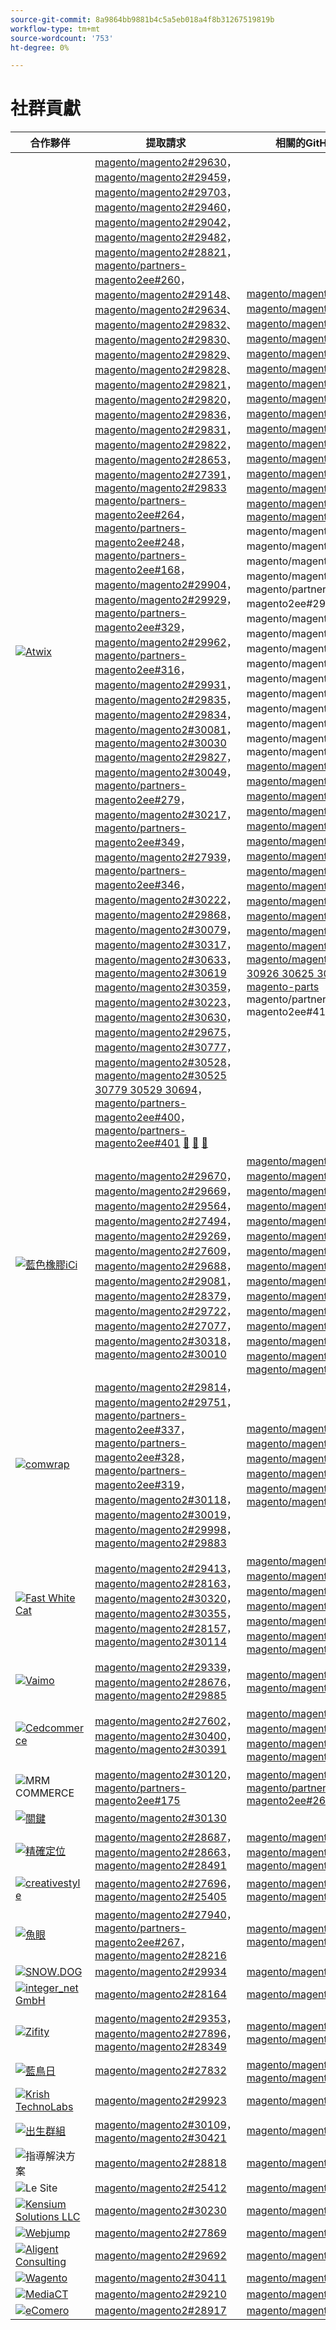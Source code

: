 ```yaml
---
source-git-commit: 8a9864bb9881b4c5a5eb018a4f8b31267519819b
workflow-type: tm+mt
source-wordcount: '753'
ht-degree: 0%

---
```

# 社群貢獻

| 合作夥伴 | 提取請求 | 相關的GitHub問題 |
| ------- | ------- | ------- |
| <a target="_blank" href="https://partners.magento.com/portal/directory/?query=Atwix"><img alt="Atwix" src="https://avatars3.githubusercontent.com/t/2617739?s=400&v=4"></a> | [magento/magento2#29630](https://github.com/magento/magento2/pull/29630)，[magento/magento2#29459](https://github.com/magento/magento2/pull/29459)，[magento/magento2#29703](https://github.com/magento/magento2/pull/29703)，[magento/magento2#29460](https://github.com/magento/magento2/pull/29460)，[magento/magento2#29042](https://github.com/magento/magento2/pull/29042)，[magento/magento2#29482](https://github.com/magento/magento2/pull/29482)，[magento/magento2#28821](https://github.com/magento/magento2/pull/28821)，[magento/partners-magento2ee#260](https://github.com/magento/partners-magento2ee/pull/260)， [magento/magento2#29148](https://github.com/magento/magento2/pull/29148)、[magento/magento2#29634](https://github.com/magento/magento2/pull/29634)、[magento/magento2#29832](https://github.com/magento/magento2/pull/29832)、[magento/magento2#29830](https://github.com/magento/magento2/pull/29830)、[magento/magento2#29829](https://github.com/magento/magento2/pull/29829)、[magento/magento2#29828](https://github.com/magento/magento2/pull/29828)、[magento/magento2#29821](https://github.com/magento/magento2/pull/29821)， [magento/magento2#29820](https://github.com/magento/magento2/pull/29820)，[magento/magento2#29836](https://github.com/magento/magento2/pull/29836)，[magento/magento2#29831](https://github.com/magento/magento2/pull/29831)，[magento/magento2#29822](https://github.com/magento/magento2/pull/29822)，[magento/magento2#28653](https://github.com/magento/magento2/pull/28653)，[magento/magento2#27391](https://github.com/magento/magento2/pull/27391)，[magento/magento2#29833](https://github.com/magento/magento2/pull/29833) [magento/partners-magento2ee#264](https://github.com/magento/magento2/pull/29904)，[magento/partners-magento2ee#248](https://github.com/magento/partners-magento2ee/pull/264)，[magento/partners-magento2ee#168](https://github.com/magento/partners-magento2ee/pull/248)，[magento/magento2#29904](https://github.com/magento/partners-magento2ee/pull/168)，[magento/magento2#29929](https://github.com/magento/magento2/pull/29929)，[magento/partners-magento2ee#329](https://github.com/magento/magento2/pull/29962)， [magento/magento2#29962](https://github.com/magento/partners-magento2ee/pull/329)，[magento/partners-magento2ee#316](https://github.com/magento/magento2/pull/29931)，[magento/magento2#29931](https://github.com/magento/partners-magento2ee/pull/316)，[magento/magento2#29835](https://github.com/magento/magento2/pull/29835)，[magento/magento2#29834](https://github.com/magento/magento2/pull/29834)，[magento/magento2#30081](https://github.com/magento/magento2/pull/30081)，[magento/magento2#30030](https://github.com/magento/magento2/pull/30030) [magento/magento2#29827](https://github.com/magento/magento2/pull/29827)，[magento/magento2#30049](https://github.com/magento/magento2/pull/30049)，[magento/partners-magento2ee#279](https://github.com/magento/magento2/pull/30217)，[magento/magento2#30217](https://github.com/magento/magento2/pull/27939)，[magento/partners-magento2ee#349](https://github.com/magento/partners-magento2ee/pull/279)，[magento/magento2#27939](https://github.com/magento/magento2/pull/30222)， [magento/partners-magento2ee#346](https://github.com/magento/partners-magento2ee/pull/349)，[magento/magento2#30222](https://github.com/magento/magento2/pull/29868)，[magento/magento2#29868](https://github.com/magento/partners-magento2ee/pull/346)，[magento/magento2#30079](https://github.com/magento/magento2/pull/30079)，[magento/magento2#30317](https://github.com/magento/magento2/pull/30317)，[magento/magento2#30633](https://github.com/magento/magento2/pull/30633)，[magento/magento2#30619](https://github.com/magento/magento2/pull/30619) [magento/magento2#30359](https://github.com/magento/magento2/pull/30359)，[magento/magento2#30223](https://github.com/magento/magento2/pull/30223)，[magento/magento2#30630](https://github.com/magento/magento2/pull/30630)，[magento/magento2#29675](https://github.com/magento/magento2/pull/29675)，[magento/magento2#30777](https://github.com/magento/magento2/pull/30777)，[magento/magento2#30528](https://github.com/magento/magento2/pull/30528)， [magento/magento2#30525 30779 30529 30694](https://github.com/magento/magento2/pull/30525)，[magento/partners-magento2ee#400](https://github.com/magento/magento2/pull/30779)，[magento/partners-magento2ee#401](https://github.com/magento/magento2/pull/30529) [&#128279;](https://github.com/magento/magento2/pull/30694) [&#128279;](https://github.com/magento/partners-magento2ee/pull/400) [&#128279;](https://github.com/magento/partners-magento2ee/pull/401) | [magento/magento2#29649](https://github.com/magento/magento2/issues/29649)，[magento/magento2#29712](https://github.com/magento/magento2/issues/29712)，[magento/magento2#29501](https://github.com/magento/magento2/issues/29501)，[magento/magento2#29145](https://github.com/magento/magento2/issues/29145)，[magento/magento2#29500](https://github.com/magento/magento2/issues/29500)，[magento/magento2#28520](https://github.com/magento/magento2/issues/28520)，[magento/magento2#28558](https://github.com/magento/magento2/issues/28558)，[magento/magento2#29648](https://github.com/magento/magento2/issues/29648)， [magento/magento2#29843](https://github.com/magento/magento2/issues/29843)，[magento/magento2#29845](https://github.com/magento/magento2/issues/29845)，[magento/magento2#29846](https://github.com/magento/magento2/issues/29846)，[magento/magento2#29847](https://github.com/magento/magento2/issues/29847)，[magento/magento2#29824](https://github.com/magento/magento2/issues/29824)，[magento/magento2#29823](https://github.com/magento/magento2/issues/29823)，[magento/magento2#29841](https://github.com/magento/magento2/issues/29841)，[magento/magento ](https://github.com/magento/magento2/issues/29844)magento/magento2#29844[，](https://github.com/magento/magento2/issues/29825)magento/magento2#29825[，](https://github.com/magento/magento2/issues/29531)magento/magento2#29531[，](https://github.com/magento/magento2/issues/29601)magento/magento2#29601[，](https://github.com/magento/magento2/issues/29839)magento/partners-magento2ee#29839[，](https://github.com/magento/partners-magento2ee/issues/28551)magento/magento2#28551[，](https://github.com/magento/magento2/issues/29940)magento/magento2#29940[， ](https://github.com/magento/magento2/issues/29982)magento/magento2#29982[，](https://github.com/magento/magento2/issues/29941)magento/magento2#29941[，](https://github.com/magento/magento2/issues/29842)magento/magento2#29842[，](https://github.com/magento/magento2/issues/29838)magento/magento2#29838[，](https://github.com/magento/magento2/issues/30103)magento/magento2#30103[，](https://github.com/magento/magento2/issues/30032)magento/magento2#30032[，](https://github.com/magento/magento2/issues/29848)magento/magento2#29848[，](https://github.com/magento/magento2/issues/30058)magento/magento [magento/magento2#30058](https://github.com/magento/magento2/issues/30031)，[magento/magento2#30031](https://github.com/magento/magento2/issues/30061)，[magento/magento2#30061](https://github.com/magento/magento2/issues/30561)，[magento/magento2#30561](https://github.com/magento/magento2/issues/30469)，[magento/magento2#30469](https://github.com/magento/magento2/issues/30468)，[magento/magento2#30468](https://github.com/magento/magento2/issues/30372)，[magento/magento2#30372](https://github.com/magento/magento2/issues/30683)， [magento/magento2#30683](https://github.com/magento/magento2/issues/30624)、[magento/magento2#30624](https://github.com/magento/magento2/issues/29168)、[magento/magento2#29168](https://github.com/magento/magento2/issues/30783)、[magento/magento2#30783](https://github.com/magento/magento2/issues/30916)、[magento/magento2#30916](https://github.com/magento/magento2/issues/30917)、[magento/magento2#30917](https://github.com/magento/magento2/issues/30782)、[magento/magento2#30782 30926 30625 30474](https://github.com/magento/magento2/issues/30926)、[magento-parts ](https://github.com/magento/magento2/issues/30625)magento/partners-magento2ee#410[&#128279;](https://github.com/magento/partners-magento2ee/issues/30474) [&#128279;](https://github.com/magento/partners-magento2ee/issues/410) |
| <a target="_blank" href="https://solutionpartners.adobe.com/s/directory/detail/blue+acorn+ici"><img alt="藍色橡膠iCi" src="https://avatars0.githubusercontent.com/t/2916141?s=400&v=4"></a> | [magento/magento2#29670](https://github.com/magento/magento2/pull/29670)，[magento/magento2#29669](https://github.com/magento/magento2/pull/29669)，[magento/magento2#29564](https://github.com/magento/magento2/pull/29564)，[magento/magento2#27494](https://github.com/magento/magento2/pull/27494)，[magento/magento2#29269](https://github.com/magento/magento2/pull/29269)，[magento/magento2#27609](https://github.com/magento/magento2/pull/27609)，[magento/magento2#29688](https://github.com/magento/magento2/pull/29688)，[magento/magento2#29081](https://github.com/magento/magento2/pull/29081)， [magento/magento2#28379](https://github.com/magento/magento2/pull/28379)，[magento/magento2#29722](https://github.com/magento/magento2/pull/29722)，[magento/magento2#27077](https://github.com/magento/magento2/pull/27077)，[magento/magento2#30318](https://github.com/magento/magento2/pull/30318)，[magento/magento2#30010](https://github.com/magento/magento2/pull/30010) | [magento/magento2#29672](https://github.com/magento/magento2/issues/29672)，[magento/magento2#29673](https://github.com/magento/magento2/issues/29673)，[magento/magento2#29679](https://github.com/magento/magento2/issues/29679)，[magento/magento2#29537](https://github.com/magento/magento2/issues/29537)，[magento/magento2#25595](https://github.com/magento/magento2/issues/25595)，[magento/magento2#29689](https://github.com/magento/magento2/issues/29689)，[magento/magento2#28154](https://github.com/magento/magento2/issues/28154)，[magento/magento2#28428](https://github.com/magento/magento2/issues/28428)， [magento/magento2#27397](https://github.com/magento/magento2/issues/27397)，[magento/magento2#29729](https://github.com/magento/magento2/issues/29729)，[magento/magento2#29558](https://github.com/magento/magento2/issues/29558)，[magento/magento2#25110](https://github.com/magento/magento2/issues/25110)，[magento/magento2#25886](https://github.com/magento/magento2/issues/25886)，[magento/magento2#28286](https://github.com/magento/magento2/issues/28286)，[magento/magento2#30009](https://github.com/magento/magento2/issues/30009) |
| <a target="_blank" href="https://partners.magento.com/portal/directory/?query=Comwrap"><img alt="comwrap" src="https://avatars3.githubusercontent.com/t/2637428?s=400&v=4"></a> | [magento/magento2#29814](https://github.com/magento/magento2/pull/29814)，[magento/magento2#29751](https://github.com/magento/magento2/pull/29751)，[magento/partners-magento2ee#337](https://github.com/magento/partners-magento2ee/pull/337)，[magento/partners-magento2ee#328](https://github.com/magento/partners-magento2ee/pull/328)，[magento/partners-magento2ee#319](https://github.com/magento/partners-magento2ee/pull/319)，[magento/magento2#30118](https://github.com/magento/magento2/pull/30118)，[magento/magento2#30019](https://github.com/magento/magento2/pull/30019)， [magento/magento2#29998](https://github.com/magento/magento2/pull/29998)，[magento/magento2#29883](https://github.com/magento/magento2/pull/29883) | [magento/magento2#29718](https://github.com/magento/magento2/issues/29718)，[magento/magento2#29372](https://github.com/magento/magento2/issues/29372)，[magento/magento2#29927](https://github.com/magento/magento2/issues/29927)，[magento/magento2#29930](https://github.com/magento/magento2/issues/29930)，[magento/magento2#29926](https://github.com/magento/magento2/issues/29926)，[magento/magento2#29880](https://github.com/magento/magento2/issues/29880) |
| <a target="_blank" href="https://solutionpartners.adobe.com/s/directory/detail/fast+white+cat"><img alt="Fast White Cat" src="https://avatars0.githubusercontent.com/t/3579504?s=400&v=4"></a> | [magento/magento2#29413](https://github.com/magento/magento2/pull/29413)，[magento/magento2#28163](https://github.com/magento/magento2/pull/28163)，[magento/magento2#30320](https://github.com/magento/magento2/pull/30320)，[magento/magento2#30355](https://github.com/magento/magento2/pull/30355)，[magento/magento2#28157](https://github.com/magento/magento2/pull/28157)，[magento/magento2#30114](https://github.com/magento/magento2/pull/30114) | [magento/magento2#24060](https://github.com/magento/magento2/issues/24060)，[magento/magento2#13401](https://github.com/magento/magento2/issues/13401)，[magento/magento2#11175](https://github.com/magento/magento2/issues/11175)，[magento/magento2#30296](https://github.com/magento/magento2/issues/30296)，[magento/magento2#22503](https://github.com/magento/magento2/issues/22503)，[magento/magento2#24091](https://github.com/magento/magento2/issues/24091)，[magento/magento2#30073](https://github.com/magento/magento2/issues/30073) |
| <a target="_blank" href="https://partners.magento.com/portal/directory/?query=Vaimo"><img alt="Vaimo" src="https://avatars0.githubusercontent.com/t/2617778?s=400&v=4"></a> | [magento/magento2#29339](https://github.com/magento/magento2/pull/29339)，[magento/magento2#28676](https://github.com/magento/magento2/pull/28676)，[magento/magento2#29885](https://github.com/magento/magento2/pull/29885) | [magento/magento2#28633](https://github.com/magento/magento2/issues/28633)，[magento/magento2#29890](https://github.com/magento/magento2/issues/29890) |
| <a target="_blank" href="https://partners.magento.com/portal/directory/?query=Cedcommerce"><img alt="Cedcommerce" src="https://avatars2.githubusercontent.com/t/3028824?s=400&v=4"></a> | [magento/magento2#27602](https://github.com/magento/magento2/pull/27602)，[magento/magento2#30400](https://github.com/magento/magento2/pull/30400)，[magento/magento2#30391](https://github.com/magento/magento2/pull/30391) | [magento/magento2#27350](https://github.com/magento/magento2/issues/27350)，[magento/magento2#30361](https://github.com/magento/magento2/issues/30361)，[magento/magento2#30362](https://github.com/magento/magento2/issues/30362)，[magento/magento2#30255](https://github.com/magento/magento2/issues/30255) |
| <img alt="MRM COMMERCE" src="https://avatars0.githubusercontent.com/t/3714179?s=400&v=4"></a> | [magento/magento2#30120](https://github.com/magento/magento2/pull/30120)，[magento/partners-magento2ee#175](https://github.com/magento/partners-magento2ee/pull/175) | [magento/magento2#30133](https://github.com/magento/magento2/issues/30133)，[magento/partners-magento2ee#26943](https://github.com/magento/partners-magento2ee/issues/26943) |
| <a target="_blank" href="https://partners.magento.com/portal/directory/?query=EY"><img alt="關鍵" src="https://avatars1.githubusercontent.com/t/3415735?s=400&v=4"></a> | [magento/magento2#30130](https://github.com/magento/magento2/pull/30130) |  |
| <a target="_blank" href="https://partners.magento.com/portal/directory/?query=Pinpoint"><img alt="精確定位" src="https://avatars1.githubusercontent.com/t/2617766?s=400&v=4"></a> | [magento/magento2#28687](https://github.com/magento/magento2/pull/28687)，[magento/magento2#28663](https://github.com/magento/magento2/pull/28663)，[magento/magento2#28491](https://github.com/magento/magento2/pull/28491) | [magento/magento2#8538](https://github.com/magento/magento2/issues/8538)，[magento/magento2#28479](https://github.com/magento/magento2/issues/28479)，[magento/magento2#28186](https://github.com/magento/magento2/issues/28186) |
| <a target="_blank" href="https://partners.magento.com/portal/directory/?query=creativestyle"><img alt="creativestyle" src="https://avatars1.githubusercontent.com/t/3230856?s=400&v=4"></a> | [magento/magento2#27696](https://github.com/magento/magento2/pull/27696)，[magento/magento2#25405](https://github.com/magento/magento2/pull/25405) | [magento/magento2#29553](https://github.com/magento/magento2/issues/29553)，[magento/magento2#25399](https://github.com/magento/magento2/issues/25399) |
| <a target="_blank" href="https://partners.magento.com/portal/directory/?query=Fisheye"><img alt="魚眼" src="https://avatars1.githubusercontent.com/t/3171724?s=400&v=4"></a> | [magento/magento2#27940](https://github.com/magento/magento2/pull/27940)，[magento/partners-magento2ee#267](https://github.com/magento/partners-magento2ee/pull/267)，[magento/magento2#28216](https://github.com/magento/magento2/pull/28216) | [magento/magento2#29555](https://github.com/magento/magento2/issues/29555)，[magento/magento2#13440](https://github.com/magento/magento2/issues/13440) |
| <a target="_blank" href="https://partners.magento.com/portal/directory/?query=SNOW.DOG"><img alt="SNOW.DOG" src="https://avatars1.githubusercontent.com/t/2617771?s=400&v=4"></a> | [magento/magento2#29934](https://github.com/magento/magento2/pull/29934) | [magento/magento2#29933](https://github.com/magento/magento2/issues/29933) |
| <a target="_blank" href="https://solutionpartners.adobe.com/s/directory/detail/integer_net+gmbh"><img alt="integer_net GmbH" src="https://avatars0.githubusercontent.com/t/3161792?s=400&v=4"></a> | [magento/magento2#28164](https://github.com/magento/magento2/pull/28164) | [magento/magento2#29585](https://github.com/magento/magento2/issues/29585) |
| <a target="_blank" href="https://partners.magento.com/portal/directory/?query=Ziffity"><img alt="Zifity" src="https://avatars1.githubusercontent.com/t/3432500?s=400&v=4"></a> | [magento/magento2#29353](https://github.com/magento/magento2/pull/29353)，[magento/magento2#27896](https://github.com/magento/magento2/pull/27896)，[magento/magento2#28349](https://github.com/magento/magento2/pull/28349) | [magento/magento2#29194](https://github.com/magento/magento2/issues/29194)，[magento/magento2#29098](https://github.com/magento/magento2/issues/29098) |
| <a target="_blank" href="https://solutionpartners.adobe.com/s/directory/detail/bluebird+day"><img alt="藍鳥日" src="https://avatars3.githubusercontent.com/t/3537205?s=400&v=4"></a> | [magento/magento2#27832](https://github.com/magento/magento2/pull/27832) | [magento/magento2#11998](https://github.com/magento/magento2/issues/11998)，[magento/magento2#27500](https://github.com/magento/magento2/issues/27500) |
| <a target="_blank" href="https://solutionpartners.adobe.com/s/directory/detail/krish+technolabs"><img alt="Krish TechnoLabs" src="https://avatars0.githubusercontent.com/t/2849637?s=400&v=4"></a> | [magento/magento2#29923](https://github.com/magento/magento2/pull/29923) | [magento/magento2#29920](https://github.com/magento/magento2/issues/29920) |
| <a target="_blank" href="https://solutionpartners.adobe.com/s/directory/detail/born+group"><img alt="出生群組" src="https://avatars1.githubusercontent.com/t/3879151?s=400&v=4"></a> | [magento/magento2#30109](https://github.com/magento/magento2/pull/30109)，[magento/magento2#30421](https://github.com/magento/magento2/pull/30421) | [magento/magento2#30125](https://github.com/magento/magento2/issues/30125) |
| <img alt="指導解決方案" src="https://avatars2.githubusercontent.com/t/3888698?s=400&v=4"></a> | [magento/magento2#28818](https://github.com/magento/magento2/pull/28818) | [magento/magento2#29546](https://github.com/magento/magento2/issues/29546) |
| <img alt="Le Site" src="https://avatars3.githubusercontent.com/t/3649033?s=400&v=4"></a> | [magento/magento2#25412](https://github.com/magento/magento2/pull/25412) | [magento/magento2#25411](https://github.com/magento/magento2/issues/25411) |
| <a target="_blank" href="https://solutionpartners.adobe.com/s/directory/detail/kensium"><img alt="Kensium Solutions LLC" src="https://avatars2.githubusercontent.com/t/3158707?s=400&v=4"></a> | [magento/magento2#30230](https://github.com/magento/magento2/pull/30230) | [magento/magento2#30179](https://github.com/magento/magento2/issues/30179) |
| <a target="_blank" href="https://partners.magento.com/portal/directory/?query=Webjump"><img alt="Webjump" src="https://avatars3.githubusercontent.com/t/2849617?s=400&v=4"></a> | [magento/magento2#27869](https://github.com/magento/magento2/pull/27869) | [magento/magento2#27866](https://github.com/magento/magento2/issues/27866) |
| <a target="_blank" href="https://solutionpartners.adobe.com/s/directory/detail/aligent+consulting"><img alt="Aligent Consulting" src="https://avatars3.githubusercontent.com/t/2686050?s=400&v=4"></a> | [magento/magento2#29692](https://github.com/magento/magento2/pull/29692) | [magento/magento2#30243](https://github.com/magento/magento2/issues/30243) |
| <a target="_blank" href="https://partners.magento.com/portal/directory/?query=Wagento"><img alt="Wagento" src="https://avatars0.githubusercontent.com/t/2617781?s=400&v=4"></a> | [magento/magento2#30411](https://github.com/magento/magento2/pull/30411) | [magento/magento2#30408](https://github.com/magento/magento2/issues/30408) |
| <a target="_blank" href="https://partners.magento.com/portal/directory/?query=MediaCT"><img alt="MediaCT" src="https://avatars3.githubusercontent.com/t/2617762?s=400&v=4"></a> | [magento/magento2#29210](https://github.com/magento/magento2/pull/29210) | [magento/magento2#29515](https://github.com/magento/magento2/issues/29515) |
| <a target="_blank" href="https://partners.magento.com/portal/directory/?query=eComero"><img alt="eComero" src="https://avatars0.githubusercontent.com/t/3942626?s=400&v=4"></a> | [magento/magento2#28917](https://github.com/magento/magento2/pull/28917) | [magento/magento2#29656](https://github.com/magento/magento2/issues/29656) |
